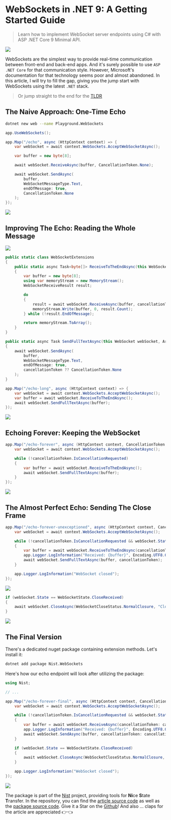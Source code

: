 # WebSockets in .NET 9: A Getting Started Guide

> Learn how to implement WebSocket server endpoints using C# with ASP .NET Core 9 Minimal API.

![](thumb.png)

WebSockets are the simplest way to provide real-time communication between front-end and back-end apps. And it's surely possible to use `ASP .NET Core` for that communication style. However, Microsoft's documentation for that technology seems poor and almost abandoned. In this article, I will try to fill the gap, giving you the jump start with WebSockets using the latest `.NET` stack.

> Or jump straight to the end for the [TLDR](#the-final-version)

## The Naive Approach: One-Time Echo

```sh
dotnet new web --name Playground.WebSockets
```

```csharp
app.UseWebSockets();

app.Map("/echo", async (HttpContext context) => {
    var webSocket = await context.WebSockets.AcceptWebSocketAsync();

    var buffer = new byte[8];

    await webSocket.ReceiveAsync(buffer, CancellationToken.None);

    await webSocket.SendAsync(
        buffer, 
        WebSocketMessageType.Text, 
        endOfMessage: true, 
        CancellationToken.None
    );
});
```

![](echo-demo.gif)

## Improving The Echo: Reading the Whole Message

![](echo-problem-demo.gif)

```csharp
public static class WebSocketExtensions
{
    public static async Task<byte[]> ReceiveToTheEndAsync(this WebSocket webSocket, CancellationToken? cancellationToken = null)
    {
        var buffer = new byte[8];
        using var memoryStream = new MemoryStream();
        WebSocketReceiveResult result;

        do
        {
            result = await webSocket.ReceiveAsync(buffer, cancellationToken ?? CancellationToken.None);
            memoryStream.Write(buffer, 0, result.Count);
        } while (!result.EndOfMessage);

        return memoryStream.ToArray();
    }
}
```

```csharp
public static async Task SendFullTextAsync(this WebSocket webSocket, ArraySegment<byte> buffer, CancellationToken? cancellationToken = null)
{
    await webSocket.SendAsync(
        buffer,
        WebSocketMessageType.Text,
        endOfMessage: true,
        cancellationToken ?? CancellationToken.None
    );
}
```

```csharp
app.Map("/echo-long", async (HttpContext context) => {
    var webSocket = await context.WebSockets.AcceptWebSocketAsync();
    var buffer = await webSocket.ReceiveToTheEndAsync();
    await webSocket.SendFullTextAsync(buffer);
});
```

![](echo-long-demo.gif)

## Echoing Forever: Keeping the WebSocket

```csharp
app.Map("/echo-forever", async (HttpContext context, CancellationToken cancellationToken) => {
    var webSocket = await context.WebSockets.AcceptWebSocketAsync();

    while (!cancellationToken.IsCancellationRequested)
    {
        var buffer = await webSocket.ReceiveToTheEndAsync();
        await webSocket.SendFullTextAsync(buffer);    
    }
});
```

![](echo-forever-demo.gif)

## The Almost Perfect Echo: Sending The Close Frame

```csharp
app.Map("/echo-forever-unexceptioned", async (HttpContext context, CancellationToken cancellationToken) => {
    var webSocket = await context.WebSockets.AcceptWebSocketAsync();

    while (!cancellationToken.IsCancellationRequested && webSocket.State == WebSocketState.Open)
    {
        var buffer = await webSocket.ReceiveToTheEndAsync(cancellationToken);
        app.Logger.LogInformation("Received: {buffer}", Encoding.UTF8.GetString(buffer));
        await webSocket.SendFullTextAsync(buffer, cancellationToken);
    }

    app.Logger.LogInformation("WebSocket closed");
});
```

![](echo-forever-unexceptioned-demo.gif)

```csharp
if (webSocket.State == WebSocketState.CloseReceived)
{
    await webSocket.CloseAsync(WebSocketCloseStatus.NormalClosure, "Closed", CancellationToken.None);
}
```

![](echo-forever-right-demo.gif)

## The Final Version

There's a dedicated nuget package containing extension methods. Let's install it:

```sh
dotnet add package Nist.WebSockets
```

Here's how our echo endpoint will look after utilizing the package:

```csharp
using Nist;

// ...

app.Map("/echo-forever-final", async (HttpContext context, CancellationToken cancellationToken) => {
    var webSocket = await context.WebSockets.AcceptWebSocketAsync();

    while (!cancellationToken.IsCancellationRequested && webSocket.State == WebSocketState.Open)
    {
        var buffer = await webSocket.ReceiveAsync(cancellationToken: cancellationToken);
        app.Logger.LogInformation("Received: {buffer}", Encoding.UTF8.GetString(buffer));
        await webSocket.SendAsync(buffer, cancellationToken: cancellationToken);
    }

    if (webSocket.State == WebSocketState.CloseReceived)
    {
        await webSocket.CloseAsync(WebSocketCloseStatus.NormalClosure, "Closed", CancellationToken.None);
    }

    app.Logger.LogInformation("WebSocket closed");
});
```

![](echo-final-demo.gif)

The package is part of the [Nist](https://github.com/astorDev/nist) project, providing tools for **Ni**ce **S**tate **T**ransfer. In the repository, you can find the [article source code](https://github.com/astorDev/nist/tree/main/websockets/dotnet/playground) as well as the [package source code](https://github.com/astorDev/nist/tree/main/websockets/dotnet/lib). Give it a Star on the [Github](https://github.com/astorDev/nist)! And also ... claps for the article are appreciated 👉👈

